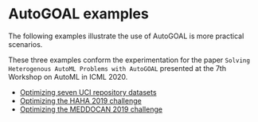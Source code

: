 # AutoGOAL examples

The following examples illustrate the use of AutoGOAL is more practical scenarios.

These three examples conform the experimentation for the paper
`Solving Heterogenous AutoML Problems with AutoGOAL` presented at the 7th Workshop on AutoML in ICML 2020.

* [Optimizing seven UCI repository datasets](./tests.examples.solving_uci_datasets)
* [Optimizing the HAHA 2019 challenge](./tests.examples.solving_haha_2019)
* [Optimizing the MEDDOCAN 2019 challenge](./tests.examples.solving_meddocan_2019)
